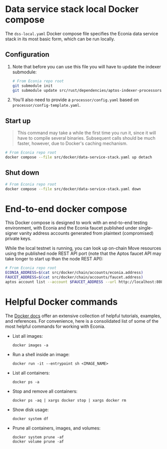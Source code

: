 # Data service stack local Docker compose

The `dss-local.yaml` Docker compose file specifies the Econia data service stack in its most basic form, which can be run locally.

## Configuration

1. Note that before you can use this file you will have to update the indexer submodule:

   ```sh
   # From Econia repo root
   git submodule init
   git submodule update src/rust/dependencies/aptos-indexer-processors
   ```

1. You'll also need to provide a `processor/config.yaml` based on `processor/config-template.yaml`.

## Start up

> This command may take a while the first time you run it, since it will have to compile several binaries.
> Subsequent calls should be much faster, however, due to Docker's caching mechanism.

```sh
# From Econia repo root
docker compose --file src/docker/data-service-stack.yaml up detach
```

## Shut down

```sh
# From Econia repo root
docker compose --file src/docker/data-service-stack.yaml down
```

# End-to-end docker compose

This Docker compose is designed to work with an end-to-end testing environment, with Econia and the Econia faucet published under single-signer vanity address accounts generated from plaintext (compromised) private keys.

While the local testnet is running, you can look up on-chain Move resources using the published node REST API port (note that the Aptos faucet API may take longer to start up than the node REST API):

```sh
# From Econia repo root
ECONIA_ADDRESS=$(cat src/docker/chain/accounts/econia.address)
FAUCET_ADDRESS=$(cat src/docker/chain/accounts/faucet.address)
aptos account list --account $FAUCET_ADDRESS --url http://localhost:8080
```

# Helpful Docker commands

The [Docker docs](https://docs.docker.com/) offer an extensive collection of helpful tutorials, examples, and references.
For convenience, here is a consolidated list of some of the most helpful commands for working with Econia.

- List all images:

  ```
  docker images -a
  ```

- Run a shell inside an image:

  ```
  docker run -it --entrypoint sh <IMAGE_NAME>
  ```

- List all containers:

  ```
  docker ps -a
  ```

- Stop and remove all containers:

  ```
  docker ps -aq | xargs docker stop | xargs docker rm
  ```

- Show disk usage:

  ```
  docker system df
  ```

- Prune all containers, images, and volumes:

  ```
  docker system prune -af
  docker volume prune -af
  ```
